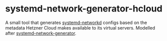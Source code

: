 # systemd-network-generator-hcloud

A small tool that generates [systemd-networkd] configs based on the metadata
Hetzner Cloud makes available to its virtual servers. Modelled after
[systemd-network-generator].

[systemd-networkd]: https://www.man7.org/linux/man-pages/man5/systemd.network.5.html
[systemd-network-generator]: https://www.freedesktop.org/software/systemd/man/latest/systemd-network-generator.service.html
